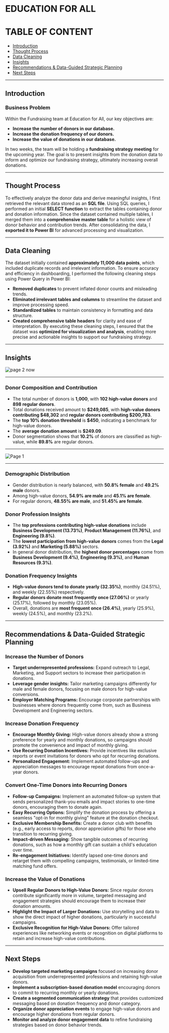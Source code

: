 # EDUCATION FOR ALL
# TABLE OF CONTENT
- [Introduction](#introduction)
- [Thought Process](#thought-process)
- [Data Cleaning](#data-cleaning)
- [Insights](#insights)
- [Recommendations & Data-Guided Strategic Planning](#recommendations-&-data-guided-strategic-planning)
- [Next Steps](#next-steps)

---

## **Introduction**
### **Business Problem**
Within the Fundraising team at Education for All, our key objectives are:
- **Increase the number of donors in our database.**
- **Increase the donation frequency of our donors.**
- **Increase the value of donations in our database.**

In two weeks, the team will be holding a **fundraising strategy meeting** for the upcoming year. The goal is to present insights from the donation data to inform and optimize our fundraising strategy, ultimately increasing overall donations.

---

## **Thought Process**

To effectively analyze the donor data and derive meaningful insights, I first retrieved the relevant data stored as an **SQL file**. Using SQL queries, I performed an initial **SELECT function** to extract the tables containing donor and donation information. Since the dataset contained multiple tables, I merged them into a **comprehensive master table** for a holistic view of donor behavior and contribution trends.
After consolidating the data, I **exported it to Power BI** for advanced processing and visualization.

---

## **Data Cleaning**

The dataset initially contained **approximately 11,000 data points**, which included duplicate records and irrelevant information. To ensure accuracy and efficiency in dashboarding, I performed the following cleaning steps using Power Query in Power BI:

- **Removed duplicates** to prevent inflated donor counts and misleading trends.
- **Eliminated irrelevant tables and columns** to streamline the dataset and improve processing speed.
- **Standardized tables** to maintain consistency in formatting and data structure.
- **Created comprehensive table headers** for clarity and ease of interpretation.
By executing these cleaning steps, I ensured that the dataset was **optimized for visualization and analysis**, enabling more precise and actionable insights to support our fundraising strategy.

---

## **Insights**
![page 2 now](https://github.com/user-attachments/assets/de90a68c-af90-4d86-9c57-38349626ed28)

---
### **Donor Composition and Contribution**
- The total number of donors is **1,000**, with **102 high-value donors** and **898 regular donors**.
- Total donations received amount to **$249,085**, with **high-value donors contributing $48,302** and **regular donors contributing $200,783**.
- The **top 10% donation threshold** is **$450**, indicating a benchmark for high-value donors.
- The **average donation amount** is **$249.09**.
- Donor segmentation shows that **10.2%** of donors are classified as high-value, while **89.8%** are regular donors.

---

![Page 1](https://github.com/user-attachments/assets/585e96cc-620e-4825-be41-4f8904b6d3e4)

---

### **Demographic Distribution**
- Gender distribution is nearly balanced, with **50.8% female** and **49.2% male** donors.
- Among high-value donors, **54.9% are male** and **45.1% are female**.
- For regular donors, **48.55% are male**, and **51.45% are female**.

### **Donor Profession Insights**
- The **top professions contributing high-value donations** include **Business Development (13.73%)**, **Product Management (11.76%)**, and **Engineering (9.8%)**.
- The **lowest participation from high-value donors** comes from the **Legal (3.92%)** and **Marketing (5.88%)** sectors.
- In general donor distribution, the **highest donor percentages** come from **Business Development (9.4%)**, **Engineering (9.3%)**, and **Human Resources (9.3%)**.

### **Donation Frequency Insights**
- **High-value donors tend to donate yearly (32.35%)**, monthly (24.51%), and weekly (22.55%) respectively.
- **Regular donors donate most frequently once (27.06%)** or yearly (25.17%), followed by monthly (23.05%).
- Overall, donations are **most frequent once (26.4%)**, yearly (25.9%), weekly (24.5%), and monthly (23.2%).

---

## **Recommendations & Data-Guided Strategic Planning**

### **Increase the Number of Donors**
- **Target underrepresented professions:** Expand outreach to Legal, Marketing, and Support sectors to increase their participation in donations.
- **Leverage gender insights:** Tailor marketing campaigns differently for male and female donors, focusing on male donors for high-value conversions.
- **Employer Matching Programs:** Encourage corporate partnerships with businesses where donors frequently come from, such as Business Development and Engineering sectors.

### **Increase Donation Frequency**
- **Encourage Monthly Giving:** High-value donors already show a strong preference for yearly and monthly donations, so campaigns should promote the convenience and impact of monthly giving.
- **Use Recurring Donation Incentives:** Provide incentives like exclusive reports or event invitations for donors who opt for recurring donations.
- **Personalized Engagement:** Implement automated follow-ups and appreciation messages to encourage repeat donations from once-a-year donors.

### **Convert One-Time Donors into Recurring Donors**  

- **Follow-up Campaigns:** Implement an automated follow-up system that sends personalized thank-you emails and impact stories to one-time donors, encouraging them to donate again.  
- **Easy Recurring Options:** Simplify the donation process by offering a seamless "opt-in for monthly giving" feature at the donation checkout.  
- **Exclusive Membership Benefits:** Create a donor club with benefits (e.g., early access to reports, donor appreciation gifts) for those who transition to recurring giving.  
- **Impact-driven Messaging:** Show tangible outcomes of recurring donations, such as how a monthly gift can sustain a child's education over time.  
- **Re-engagement Initiatives:** Identify lapsed one-time donors and retarget them with compelling campaigns, testimonials, or limited-time matching fund offers.  

### **Increase the Value of Donations**
- **Upsell Regular Donors to High-Value Donors:** Since regular donors contribute significantly more in volume, targeted messaging and engagement strategies should encourage them to increase their donation amounts.
- **Highlight the Impact of Larger Donations:** Use storytelling and data to show the direct impact of higher donations, particularly in successful campaigns.
- **Exclusive Recognition for High-Value Donors:** Offer tailored experiences like networking events or recognition on digital platforms to retain and increase high-value contributions.

---

## **Next Steps**
- **Develop targeted marketing campaigns** focused on increasing donor acquisition from underrepresented professions and retaining high-value donors.
- **Implement a subscription-based donation model** encouraging donors to commit to recurring monthly or yearly donations.
- **Create a segmented communication strategy** that provides customized messaging based on donation frequency and donor category.
- **Organize donor appreciation events** to engage high-value donors and encourage higher donations from regular donors.
- **Monitor and analyze donor engagement data** to refine fundraising strategies based on donor behavior trends.


